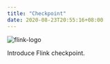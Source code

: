 ```yaml
---
title: "Checkpoint"
date: 2020-08-23T20:55:16+08:00
---
```


![flink-logo](/img/flink/flink-header-logo.svg)

Introduce Flink checkpoint.

<!--more-->

